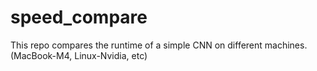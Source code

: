 # speed_compare
This repo compares the runtime of a simple CNN on different machines. (MacBook-M4, Linux-Nvidia, etc)
